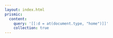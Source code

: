 ```yaml
---
layout: index.html
prismic:
  content:
    query: '[[:d = at(document.type, "home")]]'
    collection: true
---
```

